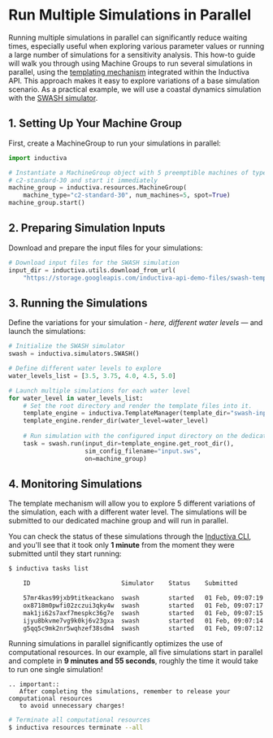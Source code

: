 # Run Multiple Simulations in Parallel

Running multiple simulations in parallel can significantly reduce waiting times, 
especially useful when exploring various parameter values or running a large number 
of simulations for a sensitivity analysis. This how-to guide will walk you through 
using Machine Groups to run several simulations in parallel, using the 
[templating mechanism](../explore_api/templating.md) integrated within the Inductiva API. 
This approach makes it easy to explore variations of a base simulation scenario. 
As a practical example, we will use a coastal dynamics simulation with 
the [SWASH simulator](../simulators/SWASH.md).

## 1. Setting Up Your Machine Group

First, create a MachineGroup to run your simulations in parallel:

```python
import inductiva

# Instantiate a MachineGroup object with 5 preemptible machines of type
# c2-standard-30 and start it immediately
machine_group = inductiva.resources.MachineGroup(
    machine_type="c2-standard-30", num_machines=5, spot=True)
machine_group.start()
```

## 2. Preparing Simulation Inputs

Download and prepare the input files for your simulations:

```python
# Download input files for the SWASH simulation
input_dir = inductiva.utils.download_from_url(
    "https://storage.googleapis.com/inductiva-api-demo-files/swash-template-example.zip", unzip=True)
```
## 3. Running the Simulations

Define the variations for your simulation - _here, different water levels_ — and 
launch the simulations:

```python
# Initialize the SWASH simulator
swash = inductiva.simulators.SWASH()

# Define different water levels to explore
water_levels_list = [3.5, 3.75, 4.0, 4.5, 5.0]

# Launch multiple simulations for each water level
for water_level in water_levels_list:
    # Set the root directory and render the template files into it.
    template_engine = inductiva.TemplateManager(template_dir="swash-input-example")
    template_engine.render_dir(water_level=water_level)
    
    # Run simulation with the configured input directory on the dedicated MachineGroup
    task = swash.run(input_dir=template_engine.get_root_dir(),
                     sim_config_filename="input.sws",
                     on=machine_group)
```

## 4. Monitoring Simulations

The template mechanism will allow you to explore 5 different variations of the
simulation, each with a different water level. The simulations will be submitted
to our dedicated machine group and will run in parallel.

You can check the status of these simulations through the
[Inductiva CLI](../cli/streaming-logs.md), and you'll see that it took only **1 minute** 
from the moment they were submitted until they start running:

```bash
$ inductiva tasks list

    ID                         Simulator    Status    Submitted         Started           Computation Time    Resource Type

    57mr4kas99jxb9titkeackano  swash        started   01 Feb, 09:07:19  01 Feb, 09:08:03  *0:03:12            c2-standard-30
    ox8718m0pwfi02zczui3qky4w  swash        started   01 Feb, 09:07:17  01 Feb, 09:08:02  *0:03:14            c2-standard-30
    mak1ji62s7axf7mespkc36g7e  swash        started   01 Feb, 09:07:15  01 Feb, 09:08:03  *0:03:14            c2-standard-30
    ijyu8bkvme7vg9k0kj6v23gxa  swash        started   01 Feb, 09:07:14  01 Feb, 09:08:02  *0:03:16            c2-standard-30
    g5qq5c9mk2nr5wqhzef38sdm4  swash        started   01 Feb, 09:07:12  01 Feb, 009:08:01  *0:03:17            c2-standard-30
```

Running simulations in parallel significantly optimizes the use of computational 
resources. In our example, all five simulations start in parallel and complete in 
**9 minutes and 55 seconds**, roughly the time it would take to run one single 
simulation!

````{eval-rst}
.. important::
   After completing the simulations, remember to release your computational resources 
   to avoid unnecessary charges!
````
```bash
# Terminate all computational resources
$ inductiva resources terminate --all
```

